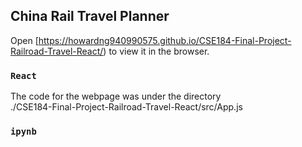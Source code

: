 ## China Rail Travel Planner

Open [https://howardng940990575.github.io/CSE184-Final-Project-Railroad-Travel-React/) to view it in the browser.

### `React`

The code for the webpage was under the directory<br />
./CSE184-Final-Project-Railroad-Travel-React/src/App.js


### `ipynb`